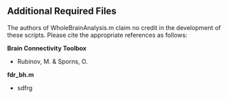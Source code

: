 ## Additional Required Files

The authors of WholeBrainAnalysis.m claim no credit in the development of these scripts.  Please cite the appropriate references as follows:

**Brain Connectivity Toolbox**
- Rubinov, M. & Sporns, O.

**fdr_bh.m**
- sdfrg
